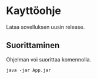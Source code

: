 # Kayttöohje

Lataa sovelluksen uusin release.

## Suorittaminen

Ohjelman voi suorittaa komennolla.

```
java -jar App.jar
```

